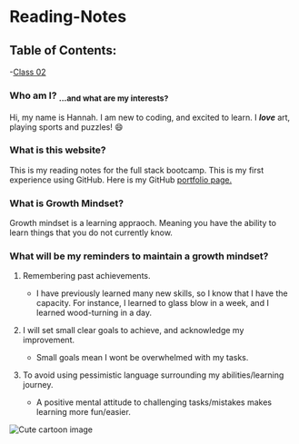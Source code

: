 # Reading-Notes


## **Table of Contents:**

-[Class 02](https://han1620.github.io/Reading-Notes/Class-02)







### **Who am I**? <sub> ...and what are my interests? </sub>
Hi, my name is Hannah. I am new to coding, and excited to learn. 
I ***love*** art, playing sports and puzzles! 😄

### **What is this website**?
This is my reading notes for the full stack bootcamp. This is my first experience using GitHub. Here is my GitHub [portfolio page.](https://github.com/Han1620)

### **What is Growth Mindset**?
Growth mindset is a learning appraoch. Meaning you have the ability to learn things that you do not currently know.

### What will be my reminders to maintain a growth mindset?

1. Remembering past achievements.
   - I have previously learned many new skills, so I know that I have the capacity. For instance, I learned to glass blow in a week, and I learned wood-turning in a day. 

2. I will set small clear goals to achieve, and acknowledge my improvement.
   - Small goals mean I wont be overwhelmed with my tasks.

3. To avoid using pessimistic language surrounding my abilities/learning journey.
   - A positive mental attitude to challenging tasks/mistakes makes learning more fun/easier.

![Cute cartoon image](https://static.skillshare.com/cdn-cgi/image/quality=85,width=1242,height=839,format=auto/uploads/project/338202/cover_1242_55d49798bd26c3f9aec1470a87907d3e.jpg)
